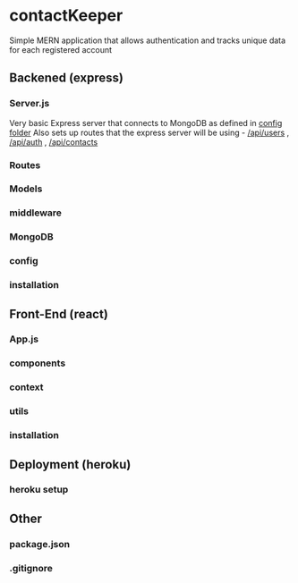 # contactKeeper
Simple MERN application that allows authentication and tracks unique data for each registered account


## Backened (express)
### Server.js
Very basic Express server that connects to MongoDB as defined in [config folder](/config/db.js)
Also sets up routes that the express server will be using - [/api/users](/routes/users) , [/api/auth](/routes/auth) , [/api/contacts](/routes/contacts)
### Routes
### Models
### middleware
### MongoDB
### config
### installation

## Front-End (react)
### App.js
### components
### context
### utils
### installation

## Deployment (heroku)
### heroku setup
## Other
### package.json
### .gitignore
